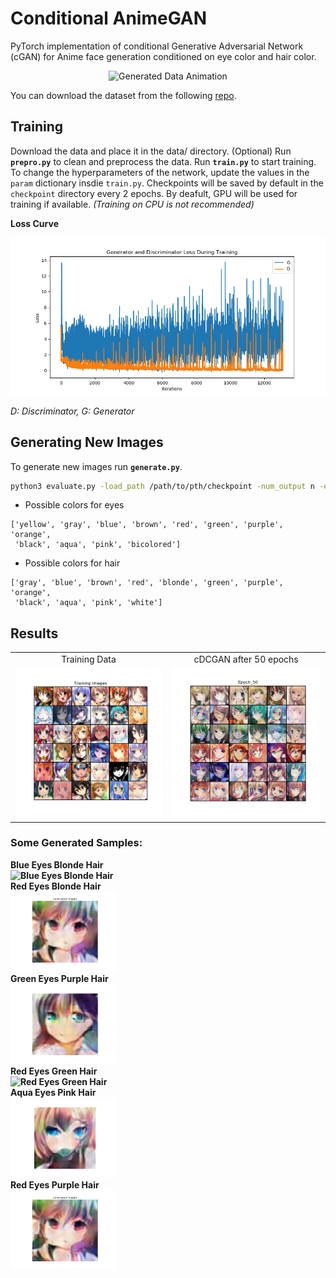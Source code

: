 # Conditional AnimeGAN
PyTorch implementation of conditional Generative Adversarial Network (cGAN) for Anime face generation conditioned on eye color and hair color.

<p align="center">
<img src="images/Generated_Anime_Faces.gif" title="Generated Data Animation" alt="Generated Data Animation">
</p>

You can download the dataset from the following [repo](https://github.com/m516825/Conditional-GAN).

## Training
Download the data and place it in the data/ directory. (Optional) Run **`prepro.py`** to clean and preprocess the data. Run **`train.py`** to start training. To change the hyperparameters of the network, update the values in the `param` dictionary insdie `train.py`.
Checkpoints will be saved by default in the `checkpoint` directory every 2 epochs.
By deafult, GPU will be used for training if available. *(Training on CPU is not recommended)*

**Loss Curve**
<p align="center">
<img src="images/Loss_Curve.png" title="Training Loss Curves" alt="Training Loss Curves">
</p>
<i>D: Discriminator, G: Generator</i>

## Generating New Images
To generate new images run **`generate.py`**.
```sh
python3 evaluate.py -load_path /path/to/pth/checkpoint -num_output n -eye_color c1 -hair_color c2
```
- Possible colors for eyes
```
['yellow', 'gray', 'blue', 'brown', 'red', 'green', 'purple', 'orange',
 'black', 'aqua', 'pink', 'bicolored']
```
- Possible colors for hair
```
['gray', 'blue', 'brown', 'red', 'blonde', 'green', 'purple', 'orange',
 'black', 'aqua', 'pink', 'white']
```
## Results
<table align='center'>
<tr align='center'>
<td> Training Data </td>
<td> cDCGAN after 50 epochs </td>
</tr>
<tr>
<td><img src = 'images/Training_Images.png'>
<td><img src = 'images/Epoch_50.png'>
</tr>
</table>

### Some Generated Samples:
**Blue Eyes Blonde Hair<br />
<img src="images/Blue-Blonde.gif" height="128" width="170" title="Blue Eyes Blonde Hair" alt="Blue Eyes Blonde Hair"><br />
Red Eyes Blonde Hair<br />
<img src="images/Red-Green.png" height="128" width="170" title="Red Eyes Green Hair" alt="Red Eyes Green Hair"><br />
Green Eyes Purple Hair<br />
<img src="images/Green-Purple.png" height="128" width="170" title="Green Eyes Purple Hair" alt="Green Eyes Purple Hair"><br />
Red Eyes Green Hair<br />
<img src="images/Red-Green.gif" height="128" width="170" title="Red Eyes Green Hair" alt="Red Eyes Green Hair"><br />
Aqua Eyes Pink Hair<br />
<img src="images/Aqua-Pink.png" height="128" width="170" title="Aqua Eyes Pink Hair" alt="Aqua Eyes Pink Hair"><br />
Red Eyes Purple Hair<br />**
<img src="images/Red-Green.png" height="128" width="170" title="Red Eyes Green Hair" alt="Red Eyes Green Hair">
